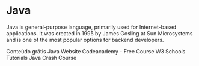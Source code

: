 # Java

Java is general-purpose language, primarily used for Internet-based applications.
It was created in 1995 by James Gosling at Sun Microsystems and is one of the most popular options for backend developers.

<ResourceGroupTitle>Conteúdo grátis</ResourceGroupTitle>
<BadgeLink colorScheme='blue' badgeText='Site oficial' href='https://www.java.com/'>Java Website</BadgeLink>
<BadgeLink colorScheme='green' badgeText='Learn' href='https://www.codecademy.com/learn/learn-java'>Codeacademy - Free Course</BadgeLink>
<BadgeLink colorScheme='green' badgeText='Learn' href='https://www.w3schools.com/java/'>W3 Schools Tutorials</BadgeLink>
<BadgeLink badgeText='Watch' href='https://www.youtube.com/watch?v=eIrMbAQSU34'>Java Crash Course</BadgeLink>
